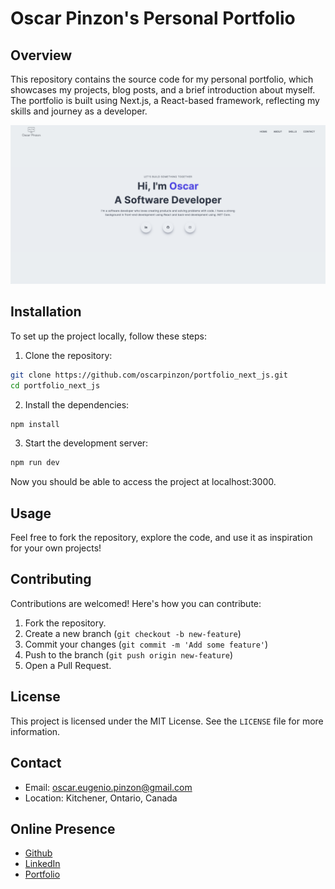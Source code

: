 # Oscar Pinzon's Personal Portfolio

## Overview

This repository contains the source code for my personal portfolio, which showcases my projects, blog posts, and a brief introduction about myself. The portfolio is built using Next.js, a React-based framework, reflecting my skills and journey as a developer.

![Portfolio Screenshot](screenshots/screenshot.png)

## Installation

To set up the project locally, follow these steps:

1. Clone the repository:
```bash
git clone https://github.com/oscarpinzon/portfolio_next_js.git
cd portfolio_next_js
```

2. Install the dependencies:
```bash
npm install
```

3. Start the development server:
```bash
npm run dev
```

Now you should be able to access the project at localhost:3000.

## Usage

Feel free to fork the repository, explore the code, and use it as inspiration for your own projects!

## Contributing

Contributions are welcomed! Here's how you can contribute:

1. Fork the repository.
2. Create a new branch (`git checkout -b new-feature`)
3. Commit your changes (`git commit -m 'Add some feature'`)
4. Push to the branch (`git push origin new-feature`)
5. Open a Pull Request.

## License

This project is licensed under the MIT License. See the `LICENSE` file for more information.

## Contact

- Email: [oscar.eugenio.pinzon@gmail.com](mailto:oscar.eugenio.pinzon@gmail.com)
- Location: Kitchener, Ontario, Canada

## Online Presence

- [Github](http://github.com/oscarpinzon)
- [LinkedIn](http://linkedin.com/in/oscareugeniopinzon)
- [Portfolio](http://oscarpinzon.com/)